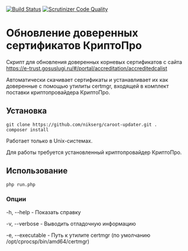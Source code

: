 [![Build Status](https://travis-ci.org/nikserg/caroot-updater.svg?branch=main)](https://travis-ci.org/nikserg/caroot-updater)
[![Scrutinizer Code Quality](https://scrutinizer-ci.com/g/nikserg/caroot-updater/badges/quality-score.png?b=main)](https://scrutinizer-ci.com/g/nikserg/caroot-updater/?branch=main)


# Обновление доверенных сертификатов КриптоПро

Скрипт для обновления доверенных корневых сертификатов с сайта 
https://e-trust.gosuslugi.ru/#/portal/accreditation/accreditedcalist

Автоматически скачивает сертификаты и устанавливает их как доверенные c помощью 
утилиты certmgr, входящей в комплект поставки криптопровайдера КриптоПро.

## Установка
```
git clone https://github.com/nikserg/caroot-updater.git .
composer install
```

Работает только в Unix-системах.

Для работы требуется установленный криптопровайдер КриптоПро.

## Использование
`php run.php`

### Опции
-h, --help - Показать справку

-v, --verbose - Выводить отладочную информацию

-e, --executable - Путь к утилите certmgr (по умолчанию /opt/cprocsp/bin/amd64/certmgr)
